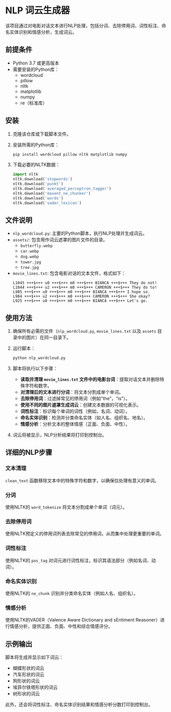 # NLP 词云生成器

该项目通过对电影对话文本进行NLP处理，包括分词、去除停用词、词性标注、命名实体识别和情感分析，生成词云。

## 前提条件

- Python 3.7 或更高版本
- 需要安装的Python库：
  - wordcloud
  - pillow
  - nltk
  - matplotlib
  - numpy
  - re（标准库）

## 安装

1. 克隆该仓库或下载脚本文件。

2. 安装所需的Python库：
   ```bash
   pip install wordcloud pillow nltk matplotlib numpy
   ```

3. 下载必要的NLTK数据：
   ```python
   import nltk
   nltk.download('stopwords')
   nltk.download('punkt')
   nltk.download('averaged_perceptron_tagger')
   nltk.download('maxent_ne_chunker')
   nltk.download('words')
   nltk.download('vader_lexicon')
   ```

## 文件说明

- `nlp_wordcloud.py`: 主要的Python脚本，执行NLP处理并生成词云。
- `assets/`: 包含用作词云遮罩的图片文件的目录。
  - `butterfly.webp`
  - `car.webp`
  - `dog.webp`
  - `tower.jpg`
  - `tree.jpg`
- `movie_lines.txt`: 包含电影对话的文本文件，格式如下：
  ```
  L1045 +++$+++ u0 +++$+++ m0 +++$+++ BIANCA +++$+++ They do not!
  L1044 +++$+++ u2 +++$+++ m0 +++$+++ CAMERON +++$+++ They do to!
  L985 +++$+++ u0 +++$+++ m0 +++$+++ BIANCA +++$+++ I hope so.
  L984 +++$+++ u2 +++$+++ m0 +++$+++ CAMERON +++$+++ She okay?
  L925 +++$+++ u0 +++$+++ m0 +++$+++ BIANCA +++$+++ Let's go.
  ```

## 使用方法

1. 确保所有必需的文件（`nlp_wordcloud.py`, `movie_lines.txt` 以及 `assets` 目录中的图片）在同一目录下。

2. 运行脚本：
   ```bash
   python nlp_wordcloud.py
   ```

3. 脚本将执行以下步骤：
   - **读取并清理 `movie_lines.txt` 文件中的电影台词**：提取对话文本并删除特殊字符和数字。
   - **对清理后的文本进行分词**：将文本分割成单个单词。
   - **去除停用词**：过滤掉常见的停用词（例如“the”，“is”）。
   - **使用不同的图片遮罩生成词云**：创建文本数据的可视化表示。
   - **词性标注**：标识每个单词的词性（例如，名词、动词）。
   - **命名实体识别**：检测并分类命名实体（如人名、组织名、地名）。
   - **情感分析**：分析文本的整体情感（正面、负面、中性）。

4. 词云将被显示，NLP分析结果将打印到控制台。

## 详细的NLP步骤

### 文本清理
`clean_text` 函数移除文本中的特殊字符和数字，以确保仅处理有意义的单词。

### 分词
使用NLTK的 `word_tokenize` 将文本分割成单个单词（词元）。

### 去除停用词
使用NLTK预定义的停用词列表去除常见的停用词，从而集中处理更重要的单词。

### 词性标注
使用NLTK的 `pos_tag` 对词元进行词性标注，标识其语法部分（例如名词、动词）。

### 命名实体识别
使用NLTK的 `ne_chunk` 识别并分类命名实体（例如人名、组织名）。

### 情感分析
使用NLTK的VADER（Valence Aware Dictionary and sEntiment Reasoner）进行情感分析，提供正面、负面、中性和综合情感评分。

## 示例输出

脚本将生成并显示如下词云：

- 蝴蝶形状的词云
- 汽车形状的词云
- 狗形状的词云
- 埃菲尔铁塔形状的词云
- 树形状的词云

此外，还会将词性标注、命名实体识别结果和情感分析分数打印到控制台。
